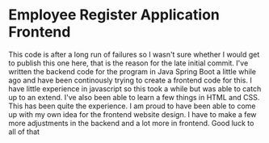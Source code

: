 # Employee Register Application Frontend

This code is after a long run of failures so I wasn't sure whether I would get to publish this one here, that is the reason for the late initial commit. I've written the backend code for the program in Java Spring Boot a little while ago and have been continously trying to create a frontend code for this. I have little experience in javascript so this took a while but was able to catch up to an extend. I've also been able to learn a few things in HTML and CSS. This has been quite the experience. I am proud to have been able to come up with my own idea for the frontend website design. I have to make a few more adjustments in the backend and a lot more in frontend. Good luck  to all of that
